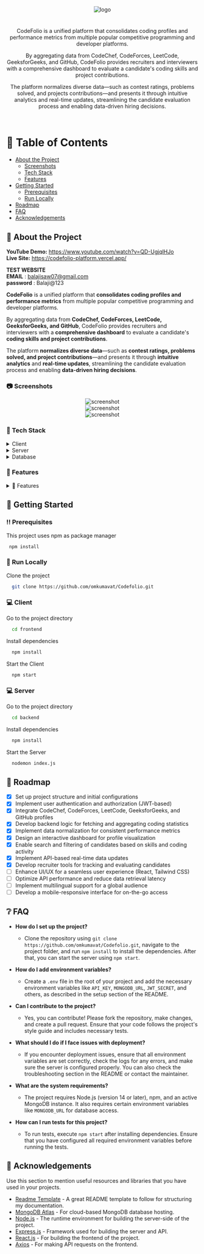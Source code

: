 <!--
Hey, thanks for using the awesome-readme-template template.  
If you have any enhancements, then fork this project and create a pull request 
or just open an issue with the label "enhancement".

Don't forget to give this project a star for additional support ;)
Maybe you can mention me or this repo in the acknowledgements too
-->
<div align="center">

  <img src="https://res.cloudinary.com/dtobcdrww/image/upload/v1740804824/Screenshot_2025-03-01_095641_he7yoo.png" alt="logo" width="auto" height="auto" />
  <h1></h1>
  <p>
CodeFolio is a unified platform that consolidates coding profiles and performance metrics from multiple popular competitive programming and developer platforms.  </p>
<p>By aggregating data from CodeChef, CodeForces, LeetCode, GeeksforGeeks, and GitHub, CodeFolio provides recruiters and interviewers with a comprehensive dashboard to evaluate a candidate's coding skills and project contributions.</p>
<p> The platform normalizes diverse data—such as contest ratings, problems solved, and projects contributions—and presents it through intuitive analytics and real-time updates, streamlining the candidate evaluation process and enabling data-driven hiring decisions.
</p>
   
</div>

<br />






<!-- Table of Contents -->
# :notebook_with_decorative_cover: Table of Contents

- [About the Project](#star2-about-the-project)
  * [Screenshots](#camera-screenshots)
  * [Tech Stack](#space_invader-tech-stack)
  * [Features](#dart-features)
- [Getting Started](#toolbox-getting-started)
  * [Prerequisites](#bangbang-prerequisites)
  * [Run Locally](#running-run-locally)
- [Roadmap](#compass-roadmap)
- [FAQ](#grey_question-faq)
- [Acknowledgements](#gem-acknowledgements)

  

<!-- About the Project -->
## :star2: About the Project

**YouTube Demo:** https://www.youtube.com/watch?v=QD-UgjqlHJo  
**Live Site:** https://codefolio-platform.vercel.app/

**TEST WEBSITE**    
**EMAIL** : balajisaw07@gmail.com  
**password** : Balaji@123   

**CodeFolio** is a unified platform that **consolidates coding profiles and performance metrics** from multiple popular competitive programming and developer platforms.

By aggregating data from **CodeChef, CodeForces, LeetCode, GeeksforGeeks, and GitHub**, CodeFolio provides recruiters and interviewers with a **comprehensive dashboard** to evaluate a candidate's **coding skills and project contributions**.

The platform **normalizes diverse data**—such as **contest ratings, problems solved, and project contributions**—and presents it through **intuitive analytics** and **real-time updates**, streamlining the candidate evaluation process and enabling **data-driven hiring decisions**.

<!-- Screenshots -->
### :camera: Screenshots

<div align="center"> 
  <img src="https://res.cloudinary.com/dtobcdrww/image/upload/v1740805521/Screenshot_2025-03-01_101415_vafcux.png" alt="screenshot" />
</div>
<div align="center"> 
  <img src="https://res.cloudinary.com/dtobcdrww/image/upload/v1740805521/Screenshot_2025-03-01_101439_hgfxam.png" alt="screenshot" />
</div>
<div align="center"> 
  <img src="https://res.cloudinary.com/dtobcdrww/image/upload/v1740805522/Screenshot_2025-03-01_101515_gnxkdb.png" alt="screenshot" />
</div>


<!-- TechStack -->
### :space_invader: Tech Stack

<details>
  <summary>Client</summary>
  <ul>
    <li><a href="https://reactjs.org/">React.js</a></li>
    <li><a href="https://tailwindcss.com/">TailwindCSS</a></li>
    <li><a href="https://reactrouter.com/">React Router</a></li>
  </ul>
</details>

<details>
  <summary>Server</summary>
  <ul>
    <li><a href="https://nodejs.org/">Node.js</a></li>
    <li><a href="https://expressjs.com/">Express.js</a></li>
    <li><a href="https://www.npmjs.com/package/bcryptjs">bcrypt.js</a></li>
    <li><a href="https://www.npmjs.com/package/jsonwebtoken">jsonwebtoken</a></li>
    <li><a href="https://www.npmjs.com/package/puppeteers">Puppeteers</a></li>
     <li><a href="https://www.npmjs.com/package/jsdom">JSDom</a></li>
    <li><a href="https://www.npmjs.com/package/graphql">Graphql</a></li>
  </ul>
</details>

<details>
  <summary>Database</summary>
  <ul>
    <li><a href="https://www.mongodb.com/">MongoDB</a></li>
  </ul>
</details>


<!-- Features -->
### :dart: Features

<details>
  <summary>🎯 Features</summary>
  <ul>
    <li>📌 Unified Profile Aggregation: Consolidates coding profiles from CodeChef, CodeForces, LeetCode, GeeksforGeeks, and GitHub into a single dashboard.</li>
    <li>⚡ Comprehensive Analytics: Displays performance metrics such as contest ratings, problems solved, and contribution statistics.</li>
    <li>📊 Real-time Data Updates: Synchronizes data dynamically to provide up-to-date insights on candidate performance.</li>
    <li>🔍 Advanced Search & Filtering: Allows recruiters to quickly locate candidates based on specific skills and performance metrics.</li>
    <li>💡 Data Normalization: Harmonizes diverse metrics from different platforms for accurate and fair comparisons.</li>
    <li>🚀 Interactive Dashboard: Features customizable visualizations and reports for detailed candidate evaluation.</li>
    <li>🔄 Seamless Integration: Utilizes API integrations and web scraping for continuous, automated data collection.</li>
    <li>🛠️ Recruiter Tools: Provides actionable insights and tracking tools to support data-driven hiring decisions.</li>
  </ul>
</details>






<!-- Getting Started -->
## 	:toolbox: Getting Started

<!-- Prerequisites -->
### :bangbang: Prerequisites

This project uses npm as package manager

```bash
 npm install 
```

<!-- Run Locally -->
### :running: Run Locally


Clone the project

```bash
  git clone https://github.com/omkumavat/Codefolio.git
```
### :computer: Client

Go to the project directory

```bash
  cd frontend
```

Install dependencies

```bash
  npm install
```

Start the Client

```bash
  npm start
```

### :computer: Server

Go to the project directory

```bash
  cd backend
```

Install dependencies

```bash
  npm install
```

Start the Server

```bash
  nodemon index.js
```

<!-- Roadmap -->
## 🧭 Roadmap

* [x] Set up project structure and initial configurations  
* [x] Implement user authentication and authorization (JWT-based)  
* [x] Integrate CodeChef, CodeForces, LeetCode, GeeksforGeeks, and GitHub profiles  
* [x] Develop backend logic for fetching and aggregating coding statistics  
* [x] Implement data normalization for consistent performance metrics  
* [x] Design an interactive dashboard for profile visualization  
* [x] Enable search and filtering of candidates based on skills and coding activity  
* [x] Implement API-based real-time data updates  
* [x] Develop recruiter tools for tracking and evaluating candidates  
* [ ] Enhance UI/UX for a seamless user experience (React, Tailwind CSS)  
* [ ] Optimize API performance and reduce data retrieval latency  
* [ ] Implement multilingual support for a global audience  
* [ ] Develop a mobile-responsive interface for on-the-go access  

<!-- FAQ -->
## :grey_question: FAQ

- **How do I set up the project?**

  + Clone the repository using `git clone https://github.com/omkumavat/Codefolio.git`, navigate to the project folder, and run `npm install` to install the dependencies. After that, you can start the server using `npm start`.

- **How do I add environment variables?**

  + Create a `.env` file in the root of your project and add the necessary environment variables like `API_KEY`, `MONGODB_URL`, `JWT_SECRET`, and others, as described in the setup section of the README.

- **Can I contribute to the project?**

  + Yes, you can contribute! Please fork the repository, make changes, and create a pull request. Ensure that your code follows the project's style guide and includes necessary tests.

- **What should I do if I face issues with deployment?**

  + If you encounter deployment issues, ensure that all environment variables are set correctly, check the logs for any errors, and make sure the server is configured properly. You can also check the troubleshooting section in the README or contact the maintainer.

- **What are the system requirements?**

  + The project requires Node.js (version 14 or later), npm, and an active MongoDB instance. It also requires certain environment variables like `MONGODB_URL` for database access.

- **How can I run tests for this project?**

  + To run tests, execute `npm start` after installing dependencies. Ensure that you have configured all required environment variables before running the tests.


<!-- Acknowledgments -->
## :gem: Acknowledgements

Use this section to mention useful resources and libraries that you have used in your projects.

- [Readme Template](https://github.com/othneildrew/Best-README-Template) - A great README template to follow for structuring my documentation.
- [MongoDB Atlas](https://www.mongodb.com/cloud/atlas) - For cloud-based MongoDB database hosting.
- [Node.js](https://nodejs.org/en/) - The runtime environment for building the server-side of the project.
- [Express.js](https://expressjs.com/) - Framework used for building the server and API.
- [React.js](https://reactjs.org/) - For building the frontend of the project.
- [Axios](https://axios-http.com/) - For making API requests on the frontend.

